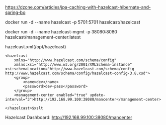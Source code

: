https://dzone.com/articles/jpa-caching-with-hazelcast-hibernate-and-spring-bo

docker run -d --name hazelcast -p 5701:5701 hazelcast/hazelcast

docker run -d --name hazelcast-mgmt -p 38080:8080 hazelcast/management-center:latest


hazelcast.xml(/opt/hazelcast)
```
<hazelcast
   	xmlns="http://www.hazelcast.com/schema/config"
   	xmlns:xsi="http://www.w3.org/2001/XMLSchema-instance" xsi:schemaLocation="http://www.hazelcast.com/schema/config http://www.hazelcast.com/schema/config/hazelcast-config-3.8.xsd">
   	<group>
   		<name>dev</name>
   		<password>dev-pass</password>
   	</group>
   	<management-center enabled="true" update-interval="3">http://192.168.99.100:38080/mancenter</management-center>
   ...
</hazelcast>$xslt
```

Hazelcast Dashboard: http://192.168.99.100:38080/mancenter

